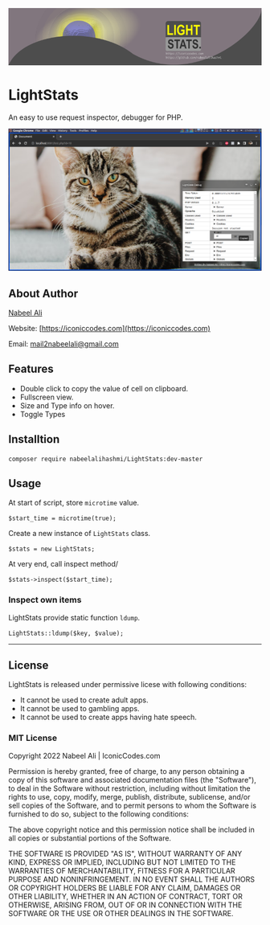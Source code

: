 ![LightStats](./docs/header.png)

# LightStats

An easy to use request inspector, debugger for PHP.

![LightStats Screenshot](./docs/ls.png)


## About Author
[Nabeel Ali](https://iconiccodes.com)

Website: [https://iconiccodes.com](https://iconiccodes.com)

Email: [mail2nabeelali@gmail.com](mailto:mail2nabeelali@gmail.com)


## Features

* Double click to copy the value of cell on clipboard.
* Fullscreen view.
* Size and Type info on hover.
* Toggle Types



## Installtion

```
composer require nabeelalihashmi/LightStats:dev-master
```

## Usage

At start of script, store `microtime` value.
```
$start_time = microtime(true);
```

Create a new instance of `LightStats` class.
```
$stats = new LightStats;
```

At very end, call inspect method/
```
$stats->inspect($start_time);
```

### Inspect own items

LightStats provide static function `ldump`.

```
LightStats::ldump($key, $value);
```

-------------------------

## License

LightStats is released under permissive licese with following conditions:

* It cannot be used to create adult apps.
* It cannot be used to gambling apps.
* It cannot be used to create apps having hate speech.

### MIT License

Copyright 2022 Nabeel Ali | IconicCodes.com

Permission is hereby granted, free of charge, to any person obtaining a copy of this software and associated documentation files (the "Software"), to deal in the Software without restriction, including without limitation the rights to use, copy, modify, merge, publish, distribute, sublicense, and/or sell copies of the Software, and to permit persons to whom the Software is furnished to do so, subject to the following conditions:

The above copyright notice and this permission notice shall be included in all copies or substantial portions of the Software.

THE SOFTWARE IS PROVIDED "AS IS", WITHOUT WARRANTY OF ANY KIND, EXPRESS OR IMPLIED, INCLUDING BUT NOT LIMITED TO THE WARRANTIES OF MERCHANTABILITY, FITNESS FOR A PARTICULAR PURPOSE AND NONINFRINGEMENT. IN NO EVENT SHALL THE AUTHORS OR COPYRIGHT HOLDERS BE LIABLE FOR ANY CLAIM, DAMAGES OR OTHER LIABILITY, WHETHER IN AN ACTION OF CONTRACT, TORT OR OTHERWISE, ARISING FROM, OUT OF OR IN CONNECTION WITH THE SOFTWARE OR THE USE OR OTHER DEALINGS IN THE SOFTWARE.

